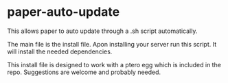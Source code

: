 # paper-auto-update
This allows paper to auto update through a .sh script automatically. 

The main file is the install file. Apon installing your server run this script. It will install the needed dependencies. 

This install file is designed to work with a ptero egg which is included in the repo.
Suggestions are welcome and probably needed.
